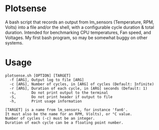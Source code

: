 # Plotsense
A bash script that records an output from lm_sensors (Temperature, RPM, Volts) into a file and/or the shell, with a configurable cycle duration &amp; total duration. Intended for benchmarking CPU temperatures, Fan speed, and Voltages. My first bash program, so may be somewhat buggy on other systems.

# Usage
```
plotsense.sh [OPTION] [TARGET]
  -f [ARG],	Output log to file [ARG]
  -c [ARG],	Number of cycles, in [ARG] of cycles (Default: Infinite)
  -r [ARG],	Duration of each cycle, in [ARG] seconds (Default: 1)
  -s,		Do not print output to the terminal
  -S,		Do not print header if output to file
  -h,		Print usage information
  
[TARGET] is a name from lm_sensors, for instance 'fan6'.
It must also be the name for an RPM, V(olts), or °C value.
Number of cycles (-c) must be an integer.
Duration of each cycle can be a floating point number.
```
